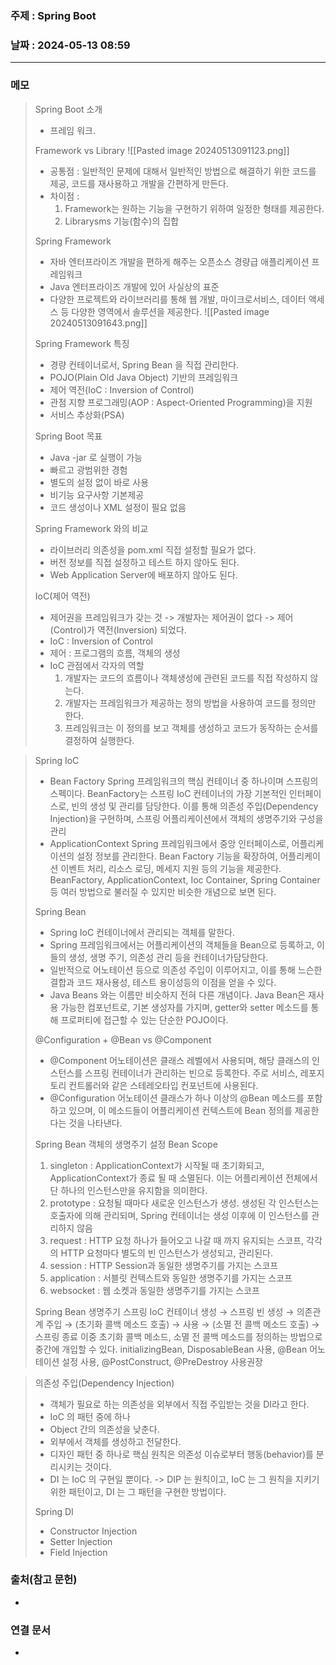 ### 주제 : Spring Boot

### 날짜 : 2024-05-13 08:59
----
### 메모
> Spring Boot 소개
> 	- 프레임 워크.
> 
> Framework vs Library
> 	![[Pasted image 20240513091123.png]]
> 	- 공통점 : 일반적인 문제에 대해서 일반적인 방법으로 해결하기 위한 코드를 제공, 코드를 재사용하고 개발을 간편하게 만든다.
> 	- 차이점 :
> 		1. Framework는 원하는 기능을 구현하기 위하여 일정한 형태를 제공한다.
> 		2. Librarysms 기능(함수)의 집합
> 
> Spring Framework
> 	- 자바 엔터프라이즈 개발을 편하게 해주는 오픈소스 경량급 애플리케이션 프레임워크
> 	- Java 엔터프라이즈 개발에 있어 사실상의 표준
> 	- 다양한 프로젝트와 라이브러리를 통해 웹 개발, 마이크로서비스, 데이터 액세스 등 다양한 영역에서 솔루션을 제공한다.
> 	![[Pasted image 20240513091643.png]]
> 
> Spring Framework 특징
> 	- 경량 컨테이너로서, Spring Bean 을 직접 관리한다.
> 	- POJO(Plain Old Java Object) 기반의 프레임워크
> 	- 제어 역전(IoC : Inversion of Control)
> 	- 관점 지향 프로그래밍(AOP : Aspect-Oriented Programming)을 지원
> 	- 서비스 추상화(PSA)
> 
> Spring Boot 목표
> 	- Java -jar 로 실행이 가능
> 	- 빠르고 광범위한 경험
> 	- 별도의 설정 없이 바로 사용
> 	- 비기능 요구사항 기본제공
> 	- 코드 생성이나 XML 설정이 필요 없음
> 
> Spring Framework 와의 비교
> 	- 라이브러리 의존성을 pom.xml 직접 설정할 필요가 없다.
> 	- 버전 정보를 직접 설정하고 테스트 하지 않아도 된다.
> 	- Web Application Server에 배포하지 않아도 된다.
> 
> IoC(제어 역전)
> 	- 제어권을 프레임워크가 갖는 것 -> 개발자는 제어권이 없다 -> 제어(Control)가 역전(Inversion) 되었다.
> 	- IoC : Inversion of Control
> 	- 제어 : 프로그램의 흐름, 객체의 생성
> 	- IoC 관점에서 각자의 역할
> 		1. 개발자는 코드의 흐름이나 객체생성에 관련된 코드를 직접 작성하지 않는다.
> 		2. 개발자는 프레임워크가 제공하는 정의 방법을 사용하여 코드를 정의만 한다.
> 		3. 프레임워크는 이 정의를 보고 객체를 생성하고 코드가 동작하는 순서를 결정하여 실행한다.

> Spring IoC
> 	- Bean Factory
> 		Spring 프레임워크의 핵심 컨테이너 중 하나이며 스프링의 스펙이다.
> 		BeanFactory는 스프링 IoC 컨테이너의 가장 기본적인 인터페이스로, 빈의 생성 및 관리를 담당한다.
> 		이를 통해 의존성 주입(Dependency Injection)을 구현하며, 스프링 어플리케이션에서 객체의 생명주기와 구성을 관리
> 	- ApplicationContext
> 		 Spring 프레임워크에서 중앙 인터페이스로, 어플리케이션의 설정 정보를 관리한다.
> 		 Bean Factory 기능을 확장하여, 어플리케이션 이벤트 처리, 리소스 로딩, 메세지 지원 등의 기능을 제공한다.
> 	 BeanFactory, ApplicationContext, Ioc Container, Spring Container 등 여러 방법으로 불러질 수 있지만 비슷한 개념으로 보면 된다.
> 
> Spring Bean
> 	- Spring IoC 컨테이너에서 관리되는 객체를 말한다.
> 	- Spring 프레임워크에서는 어플리케이션의 객체들을 Bean으로 등록하고, 이들의 생성, 생명 주기, 의존성 관리 등을 컨테이너가담당한다.
> 	- 일반적으로 어노테이션 등으로 의존성 주입이 이루어지고, 이를 통해 느슨한 결합과 코드 재사용성, 테스트 용이성등의 이점을 얻을 수 있다.
> 	- Java Beans 와는 이름만 비슷하지 전혀 다른 개념이다. Java Bean은 재사용 가능한 컴포넌트로, 기본 생성자를 가지며, getter와 setter 메소드를 통해 프로퍼티에 접근할 수 있는 단순한 POJO이다.
> 
> @Configuration + @Bean vs @Component
> 	- @Component 어노테이션은 클래스 레벨에서 사용되며, 해당 클래스의 인스턴스를 스프링 컨테이너가 관리하는 빈으로 등록한다. 주로 서비스, 레포지토리 컨트롤러와 같은 스테레오타입 컨포넌트에 사용된다.
> 	- @Configuration 어노테이션 클래스가 하나 이상의 @Bean 메소드를 포함하고 있으며, 이 메소드들이 어플리케이션 컨텍스트에 Bean 정의를 제공한다는 것을 나타낸다.
> 
> Spring Bean 객체의 생명주기 설정
> Bean Scope
> 	1. singleton : ApplicationContext가 시작될 때 초기화되고, ApplicationContext가 종료 될 때 소멸된다. 이는 어플리케이션 전체에서 단 하나의 인스턴스만을 유지함을 의미한다.
> 	2. prototype : 요청될 때마다 새로운 인스턴스가 생성. 생성된 각 인스턴스는 호출자에 의해 관리되며, Spring 컨테이너는 생성 이후에 이 인스턴스를 관리하지 않음
> 	3. request : HTTP 요청 하나가 들어오고 나갈 때 까지 유지되는 스코프, 각각의 HTTP 요청마다 별도의 빈 인스턴스가 생성되고, 관리된다.
> 	4. session : HTTP Session과 동일한 생명주기를 가지는 스코프
> 	5. application : 서블릿 컨텍스트와 동일한 생명주기를 가지는 스코프
> 	6. websocket : 웹 소켓과 동일한 생명주기를 가지는 스코프
> 
> Spring Bean 생명주기
> 	스프링 IoC 컨테이너 생성 → 스프링 빈 생성 → 의존관계 주입 → (초기화 콜백 메소드 호출) → 사용 → (소멸 전 콜백 메소드 호출) → 스프링 종료
> 	이중 초기화 콜백 메소드, 소멸 전 콜백 메소드를 정의하는 방법으로 중간에 개입할 수 있다.
> 	initializingBean, DisposableBean 사용, @Bean 어노테이션 설정 사용, @PostConstruct, @PreDestroy 사용권장

> 의존성 주입(Dependency Injection)
> 	- 객체가 필요로 하는 의존성을 외부에서 직접 주입받는 것을 DI라고 한다.
> 	- IoC 의 패턴 중에 하나
> 	- Object 간의 의존성을 낮춘다.
> 	- 외부에서 객체를 생성하고 전달한다.
> 	- 디자인 패턴 중 하나로 핵심 원칙은 의존성 이슈로부터 행동(behavior)를 분리시키는 것이다.
> 	- DI 는 IoC 의 구현일 뿐이다.
> 	-> DIP 는 원칙이고, IoC 는 그 원칙을 지키기 위한 패턴이고, DI 는 그 패턴을 구현한 방법이다.
> 
> Spring DI
> 	- Constructor Injection
> 	- Setter Injection
> 	- Field Injection
> 
### 출처(참고 문헌)
-
### 연결 문서
-